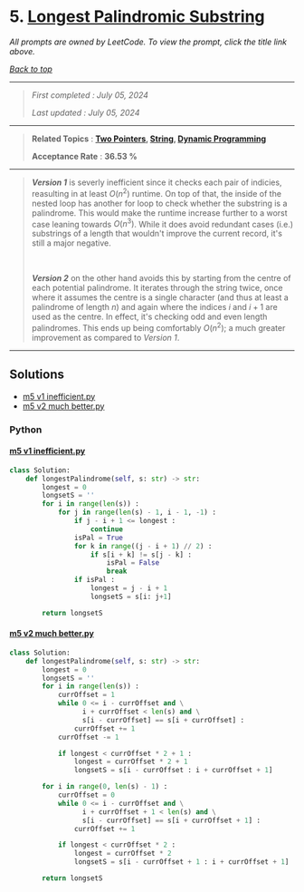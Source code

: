 # 5. [Longest Palindromic Substring](<https://leetcode.com/problems/longest-palindromic-substring>)

*All prompts are owned by LeetCode. To view the prompt, click the title link above.*

*[Back to top](<../README.md>)*

------

> *First completed : July 05, 2024*
>
> *Last updated : July 05, 2024*

------

> **Related Topics** : **[Two Pointers](<by_topic/Two Pointers.md>), [String](<by_topic/String.md>), [Dynamic Programming](<by_topic/Dynamic Programming.md>)**
>
> **Acceptance Rate** : **36.53 %**

------

> ***Version 1*** is severly inefficient since it checks each pair of indicies, reasulting in at 
> least $O(n^2)$ runtime. On top of that, the inside of the nested loop has another for loop 
> to check whether the substring is a palindrome. This would make the runtime increase further 
> to a worst case leaning towards $O(n^3)$. While it does avoid redundant cases (i.e.) substrings 
> of a length that wouldn't improve the current record, it's still a major negative.
> 
> </br>
> 
> ***Version 2*** on the other hand avoids this by starting from the centre of each potential palindrome. 
> It iterates through the string twice, once where it assumes the centre is a single character (and thus at 
> least a palindrome of length $n$) and again where the indices $i$ and $i+1$ are used as the centre. In effect, 
> it's checking odd and even length palindromes. This ends up being comfortably $O(n^2)$; a much greater improvement 
> as compared to *Version 1*.

------

## Solutions

- [m5 v1 inefficient.py](<../my-submissions/m5 v1 inefficient.py>)
- [m5 v2 much better.py](<../my-submissions/m5 v2 much better.py>)
### Python
#### [m5 v1 inefficient.py](<../my-submissions/m5 v1 inefficient.py>)
```Python
class Solution:
    def longestPalindrome(self, s: str) -> str:
        longest = 0
        longsetS = ''
        for i in range(len(s)) :
            for j in range(len(s) - 1, i - 1, -1) :
                if j - i + 1 <= longest :
                    continue
                isPal = True
                for k in range((j - i + 1) // 2) :
                    if s[i + k] != s[j - k] :
                        isPal = False
                        break
                if isPal :
                    longest = j - i + 1
                    longsetS = s[i: j+1]

        return longsetS
```

#### [m5 v2 much better.py](<../my-submissions/m5 v2 much better.py>)
```Python
class Solution:
    def longestPalindrome(self, s: str) -> str:
        longest = 0
        longsetS = ''
        for i in range(len(s)) :
            currOffset = 1
            while 0 <= i - currOffset and \
                  i + currOffset < len(s) and \
                  s[i - currOffset] == s[i + currOffset] :
                currOffset += 1
            currOffset -= 1

            if longest < currOffset * 2 + 1 :
                longest = currOffset * 2 + 1
                longsetS = s[i - currOffset : i + currOffset + 1]

        for i in range(0, len(s) - 1) :
            currOffset = 0
            while 0 <= i - currOffset and \
                  i + currOffset + 1 < len(s) and \
                  s[i - currOffset] == s[i + currOffset + 1] :
                currOffset += 1

            if longest < currOffset * 2 :
                longest = currOffset * 2
                longsetS = s[i - currOffset + 1 : i + currOffset + 1]

        return longsetS
```

